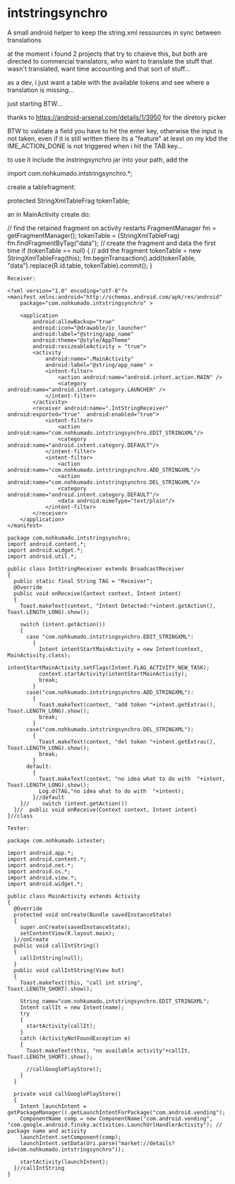 # intstringsynchro
A small android helper to keep the string.xml ressources in sync 
between translations

at the moment i found 2 projects that try to chaieve this, but both are 
directed to commercial translators, who want to translate the stuff 
that wasn't translated, want time accounting and that sort of stuff...

as a dev, i just want a table with the available tokens and see where a
translation is missing...

just starting BTW...

thanks to https://android-arsenal.com/details/1/3950 for the diretory picker

BTW to validate a field you have to hit the enter key, otherwise the input is not taken, even if it is still written there
its a "feature" at least on my kbd the IME_ACTION_DONE is not triggered when i hit the TAB key...

to use it include the instringsynchro jar into your path, add the 


import com.nohkumado.intstringsynchro.*;


create a tablefragment:

protected StringXmlTableFrag tokenTable;

an in MainActivity create do:

   // find the retained fragment on activity restarts
    FragmentManager fm = getFragmentManager();
    tokenTable = (StringXmlTableFrag) fm.findFragmentByTag("data");
    // create the fragment and data the first time
    if (tokenTable == null)
    {
      // add the fragment
      tokenTable = new StringXmlTableFrag(this);
      fm.beginTransaction().add(tokenTable, "data").replace(R.id.table, tokenTable).commit();
    }



    Receiver:

    <?xml version="1.0" encoding="utf-8"?>
    <manifest xmlns:android="http://schemas.android.com/apk/res/android"
        package="com.nohkumado.intstringsynchro" >

        <application
            android:allowBackup="true"
            android:icon="@drawable/ic_launcher"
            android:label="@string/app_name"
            android:theme="@style/AppTheme"
            android:resizeableActivity = "true">
            <activity
                android:name=".MainActivity"
                android:label="@string/app_name" >
                <intent-filter>
                    <action android:name="android.intent.action.MAIN" />
                    <category android:name="android.intent.category.LAUNCHER" />
                </intent-filter>
            </activity>
            <receiver android:name=".IntStringReceiver" android:exported="true"  android:enabled="true">
                <intent-filter>
                    <action android:name="com.nohkumado.intstringsynchro.EDIT_STRINGXML"/>
                    <category android:name="android.intent.category.DEFAULT"/>
                </intent-filter>
                <intent-filter>
                    <action android:name="com.nohkumado.intstringsynchro.ADD_STRINGXML"/>
                    <action android:name="com.nohkumado.intstringsynchro.DEL_STRINGXML"/>
                    <category android:name="android.intent.category.DEFAULT"/>
                    <data android:mimeType="text/plain"/>
                </intent-filter>
            </receiver>
        </application>
    </manifest>

    package com.nohkumado.intstringsynchro;
    import android.content.*;
    import android.widget.*;
    import android.util.*;

    public class IntStringReceiver extends BroadcastReceiver
    {
      public static final String TAG = "Receiver";
      @Override
      public void onReceive(Context context, Intent intent)
      {
        Toast.makeText(context, "Intent Detected:"+intent.getAction(), Toast.LENGTH_LONG).show();

        switch (intent.getAction())
        {
          case "com.nohkumado.intstringsynchro.EDIT_STRINGXML":
            {
              Intent intentStartMainActivity = new Intent(context, MainActivity.class);
              intentStartMainActivity.setFlags(Intent.FLAG_ACTIVITY_NEW_TASK);
              context.startActivity(intentStartMainActivity);
              break;
            }
          case("com.nohkumado.intstringsynchro.ADD_STRINGXML"):
            {
              Toast.makeText(context, "add token "+intent.getExtras(), Toast.LENGTH_LONG).show();
              break;
            }
          case("com.nohkumado.intstringsynchro.DEL_STRINGXML"):
            {
              Toast.makeText(context, "del token "+intent.getExtras(), Toast.LENGTH_LONG).show();
              break;
            }
          default:
            {
              Toast.makeText(context, "no idea what to do with  "+intent, Toast.LENGTH_LONG).show();
              Log.d(TAG,"no idea what to do with  "+intent);
            }//default
        }//    switch (intent.getAction())
      }//  public void onReceive(Context context, Intent intent)
    }//class

    Tester:

    package com.nohkumado.istester;

    import android.app.*;
    import android.content.*;
    import android.net.*;
    import android.os.*;
    import android.view.*;
    import android.widget.*;

    public class MainActivity extends Activity 
    {
      @Override
      protected void onCreate(Bundle savedInstanceState)
      {
        super.onCreate(savedInstanceState);
        setContentView(R.layout.main);
      }//onCreate
      public void callIntString()
      {
        callIntString(null);
      }
      public void callIntString(View but)
      {
        Toast.makeText(this, "call int string", Toast.LENGTH_SHORT).show(); 

        String name="com.nohkumado.intstringsynchro.EDIT_STRINGXML";
        Intent callIt = new Intent(name);
        try
        {
          startActivity(callIt);
        }
        catch (ActivityNotFoundException e)
        {
          Toast.makeText(this, "no available activity"+callIt, Toast.LENGTH_SHORT).show();
      
          //callGooglePlayStore();
        }
      }

      private void callGooglePlayStore()
      {
        Intent launchIntent = getPackageManager().getLaunchIntentForPackage("com.android.vending");
        ComponentName comp = new ComponentName("com.android.vending", "com.google.android.finsky.activities.LaunchUrlHandlerActivity"); // package name and activity
        launchIntent.setComponent(comp);
        launchIntent.setData(Uri.parse("market://details?id=com.nohkumado.intstringsynchro"));

        startActivity(launchIntent);
      }//callIntString
    }
